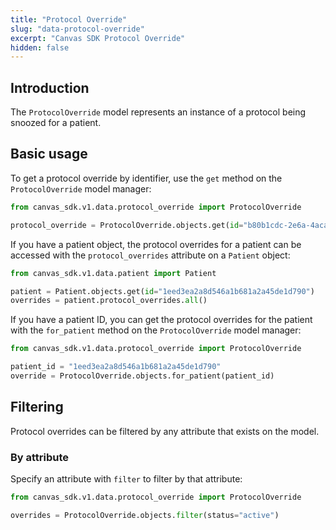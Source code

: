 ```yaml
---
title: "Protocol Override"
slug: "data-protocol-override"
excerpt: "Canvas SDK Protocol Override"
hidden: false
---
```


## Introduction

The `ProtocolOverride` model represents an instance of a protocol being snoozed for a patient.

## Basic usage

To get a protocol override by identifier, use the `get` method on the `ProtocolOverride` model manager:

```python
from canvas_sdk.v1.data.protocol_override import ProtocolOverride

protocol_override = ProtocolOverride.objects.get(id="b80b1cdc-2e6a-4aca-90cc-ebc02e683f35")
```

If you have a patient object, the protocol overrides for a patient can be accessed with the `protocol_overrides` attribute on a `Patient` object:

```python
from canvas_sdk.v1.data.patient import Patient

patient = Patient.objects.get(id="1eed3ea2a8d546a1b681a2a45de1d790")
overrides = patient.protocol_overrides.all()
```

If you have a patient ID, you can get the protocol overrides for the patient with the `for_patient` method on the `ProtocolOverride` model manager:

```python
from canvas_sdk.v1.data.protocol_override import ProtocolOverride

patient_id = "1eed3ea2a8d546a1b681a2a45de1d790"
override = ProtocolOverride.objects.for_patient(patient_id)
```

## Filtering

Protocol overrides can be filtered by any attribute that exists on the model.

### By attribute

Specify an attribute with `filter` to filter by that attribute:

```python
from canvas_sdk.v1.data.protocol_override import ProtocolOverride

overrides = ProtocolOverride.objects.filter(status="active")
```

